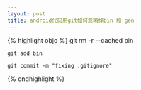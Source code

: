 ```yaml
---
layout: post
title: android代码用git如何忽略掉bin 和 gen 
---
```




{% highlight objc %}
	git rm -r --cached bin

    git add bin

    git commit -m "fixing .gitignore"
{% endhighlight %}

